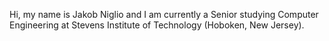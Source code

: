 Hi, my name is Jakob Niglio and I am currently a Senior studying Computer Engineering at Stevens Institute of Technology (Hoboken, New Jersey).
